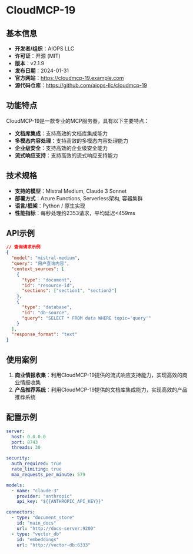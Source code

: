 # CloudMCP-19

## 基本信息

- **开发者/组织**：AIOPS LLC
- **许可证**：开源 (MIT)
- **版本**：v2.1.9
- **发布日期**：2024-01-31
- **官方网站**：https://cloudmcp-19.example.com
- **源代码仓库**：https://github.com/aiops-llc/cloudmcp-19

## 功能特点

CloudMCP-19是一款专业的MCP服务器，具有以下主要特点：

- **文档库集成**：支持高效的文档库集成能力
- **多模态内容处理**：支持高效的多模态内容处理能力
- **企业级安全**：支持高效的企业级安全能力
- **流式响应支持**：支持高效的流式响应支持能力


## 技术规格

- **支持的模型**：Mistral Medium, Claude 3 Sonnet
- **部署方式**：Azure Functions, Serverless架构, 容器集群
- **语言/框架**：Python / 原生实现
- **性能指标**：每秒处理约2353请求，平均延迟<459ms

## API示例

```json
// 查询请求示例
{
  "model": "mistral-medium",
  "query": "用户查询内容",
  "context_sources": [
    {
      "type": "document",
      "id": "resource-id",
      "sections": ["section1", "section2"]
    },
    {
      "type": "database",
      "id": "db-source",
      "query": "SELECT * FROM data WHERE topic='query'"
    }
  ],
  "response_format": "text"
}
```

## 使用案例

1. **商业情报收集**：利用CloudMCP-19提供的流式响应支持能力，实现高效的商业情报收集
2. **产品推荐系统**：利用CloudMCP-19提供的文档库集成能力，实现高效的产品推荐系统


## 配置示例

```yaml
server:
  host: 0.0.0.0
  port: 8743
  threads: 30

security:
  auth_required: true
  rate_limiting: true
  max_requests_per_minute: 579

models:
  - name: "claude-3"
    provider: "anthropic"
    api_key: "${{ANTHROPIC_API_KEY}}"

connectors:
  - type: "document_store"
    id: "main_docs"
    url: "http://docs-server:9200"
  - type: "vector_db"
    id: "embeddings"
    url: "http://vector-db:6333"
```
